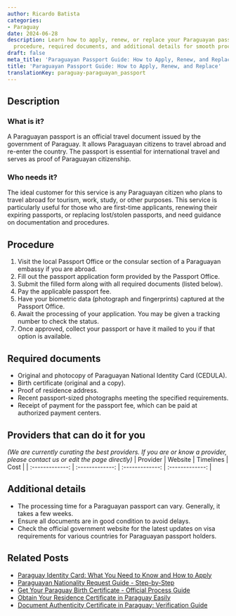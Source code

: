 ```yaml
---
author: Ricardo Batista
categories:
- Paraguay
date: 2024-06-28
description: Learn how to apply, renew, or replace your Paraguayan passport. Step-by-step
  procedure, required documents, and additional details for smooth processing.
draft: false
meta_title: 'Paraguayan Passport Guide: How to Apply, Renew, and Replace'
title: 'Paraguayan Passport Guide: How to Apply, Renew, and Replace'
translationKey: paraguay-paraguayan_passport
---
```



## Description
### What is it?
A Paraguayan passport is an official travel document issued by the government of Paraguay. It allows Paraguayan citizens to travel abroad and re-enter the country. The passport is essential for international travel and serves as proof of Paraguayan citizenship.

### Who needs it?
The ideal customer for this service is any Paraguayan citizen who plans to travel abroad for tourism, work, study, or other purposes. This service is particularly useful for those who are first-time applicants, renewing their expiring passports, or replacing lost/stolen passports, and need guidance on documentation and procedures.

## Procedure

1. Visit the local Passport Office or the consular section of a Paraguayan embassy if you are abroad.
2. Fill out the passport application form provided by the Passport Office.
3. Submit the filled form along with all required documents (listed below).
4. Pay the applicable passport fee.
5. Have your biometric data (photograph and fingerprints) captured at the Passport Office.
6. Await the processing of your application. You may be given a tracking number to check the status.
7. Once approved, collect your passport or have it mailed to you if that option is available.


## Required documents

- Original and photocopy of Paraguayan National Identity Card (CEDULA).
- Birth certificate (original and a copy).
- Proof of residence address.
- Recent passport-sized photographs meeting the specified requirements.
- Receipt of payment for the passport fee, which can be paid at authorized payment centers.


## Providers that can do it for you
_(We are currently curating the best providers. If you are or know a provider, please contact us or edit the page directly)_
| Provider        |     Website     |     Timelines    |       Cost      |
| :-------------: | :-------------: |  :-------------: | :-------------: |

## Additional details

- The processing time for a Paraguayan passport can vary. Generally, it takes a few weeks.
- Ensure all documents are in good condition to avoid delays.
- Check the official government website for the latest updates on visa requirements for various countries for Paraguayan passport holders.




## Related Posts

- [Paraguay Identity Card: What You Need to Know and How to Apply](https://tramitit.com/guides/paraguay/identity_card/)
- [Paraguayan Nationality Request Guide - Step-by-Step](https://tramitit.com/guides/paraguay/nationality_request/)
- [Get Your Paraguay Birth Certificate - Official Process Guide](https://tramitit.com/guides/paraguay/birth_certificate/)
- [Obtain Your Residence Certificate in Paraguay Easily](https://tramitit.com/guides/paraguay/residence_certificate/)
- [Document Authenticity Certificate in Paraguay: Verification Guide](https://tramitit.com/guides/paraguay/document_authenticity_certificate/)